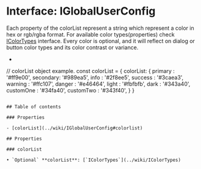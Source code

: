 # Interface: IGlobalUserConfig

Each property of the colorList represent a string which represent a color in hex or rgb/rgba format.
For available color types(properties) check [IColorTypes](../wiki/IColorTypes) interface.
Every color is optional, and it will reflect on dialog or button color types and its color contrast or variance.
 * ```typescript
// colorList object example.
const colorList = {
        colorList: {
           primary  : '#ff9e00',
           secondary: '#989ea5',
           info     : '#2f8ee5',
           success  : '#3caea3',
           warning  : '#ffc107',
           danger   : '#e46464',
           light    : '#fbfbfb',
           dark     : '#343a40',
           customOne  : '#34fa40',
           customTwo  : '#343f40',
          }
       }
```

## Table of contents

### Properties

- [colorList](../wiki/IGlobalUserConfig#colorlist)

## Properties

### colorList

• `Optional` **colorList**: [`IColorTypes`](../wiki/IColorTypes)
